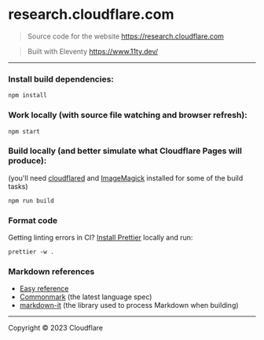 # research.cloudflare.com

> Source code for the website https://research.cloudflare.com

> Built with Eleventy https://www.11ty.dev/

---

### Install build dependencies:

```
npm install
```

### Work locally (with source file watching and browser refresh):

```
npm start
```

### Build locally (and better simulate what Cloudflare Pages will produce):

(you'll need [cloudflared](https://github.com/cloudflare/cloudflared) and [ImageMagick](https://imagemagick.org/index.php) installed for some of the build tasks)

```
npm run build
```

### Format code

Getting linting errors in CI?
[Install Prettier](https://prettier.io/docs/en/install.html) locally and run:

```
prettier -w .
```

### Markdown references

- [Easy reference](https://guides.github.com/features/mastering-markdown/)
- [Commonmark](https://spec.commonmark.org/current/) (the latest language spec)
- [markdown-it](https://github.com/markdown-it/markdown-it) (the library used to process Markdown when building)

---

Copyright &copy; 2023 Cloudflare
